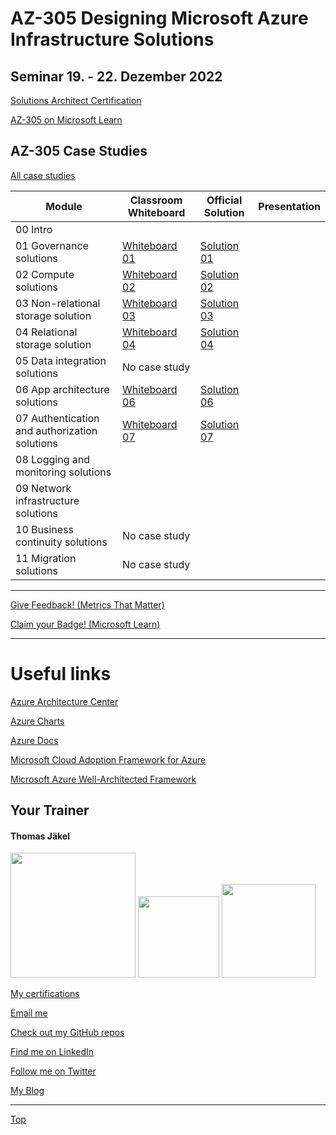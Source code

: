 # AZ-305 Designing Microsoft Azure Infrastructure Solutions

## Seminar 19. - 22. Dezember 2022

[Solutions Architect Certification](https://docs.microsoft.com/en-us/learn/certifications/azure-solutions-architect/)

[AZ-305 on Microsoft Learn](https://aka.ms/AZ-305StudentMaterials)

## AZ-305 Case Studies

[All case studies](https://microsoftlearning.github.io/AZ-305-DesigningMicrosoftAzureInfrastructureSolutions/)


| Module    | Classroom Whiteboard | Official Solution | Presentation |
| ----------| ---------------------|-------------------|--------------|
| 00 Intro                                     |  |  |
| 01 Governance solutions                      | [Whiteboard 01](https://github.com/www42/AZ-305/blob/e2857b51658e82e3476d0e0967f8830fa2bf353c/Whiteboards/AZ-305_CaseStudy01.png) | [Solution 01](https://github.com/www42/AZ-305/blob/9c21874956c2b284330ef6f6cad8c0669f6ab303/Solutions/AZ-305T00A-ENU-StudentCaseStudySolutionHandout-Module01.pdf) |
| 02 Compute solutions                         | [Whiteboard 02](https://github.com/www42/AZ-305/blob/7b1a95f7608d7ced2127d2df2ff9ce79131f0f42/Whiteboards/AZ-305_CaseStudy02.png) | [Solution 02](https://github.com/www42/AZ-305/blob/359f81e5c7e04cf40b17f48cd44014887865358f/Solutions/AZ-305T00A-ENU-StudentCaseStudySolutionHandout-Module02.pdf) |
| 03 Non-relational storage solution           | [Whiteboard 03](https://github.com/www42/AZ-305/blob/4f49587013d283dadb86da46b04c2a14902b2c87/Whiteboards/AZ-305_CaseStudy03.png) | [Solution 03](https://github.com/www42/AZ-305/blob/4f49587013d283dadb86da46b04c2a14902b2c87/Solutions/AZ-305T00A-ENU-StudentCaseStudySolutionHandout-Module03.pdf) |
| 04 Relational storage solution               | [Whiteboard 04](https://github.com/www42/AZ-305/blob/aee00a091f89deb55eb745ef8fa7b24ee0e2f766/Whiteboards/AZ-305_CaseStudy04.png) | [Solution 04](https://github.com/www42/AZ-305/blob/aee00a091f89deb55eb745ef8fa7b24ee0e2f766/Solutions/AZ-305T00A-ENU-StudentCaseStudySolutionHandout-Module04.pdf) |
| 05 Data integration solutions                | No case study |  |
| 06 App architecture solutions                | [Whiteboard 06](https://github.com/www42/AZ-305/blob/0cc67f6b075081e0b12c104f872bcc84aa2fe824/Whiteboards/AZ-305_CaseStudy06.png) | [Solution 06](https://github.com/www42/AZ-305/blob/0cc67f6b075081e0b12c104f872bcc84aa2fe824/Solutions/AZ-305T00A-ENU-StudentCaseStudySolutionHandout-Module06.pdf) |
| 07 Authentication and authorization solutions| [Whiteboard 07](https://github.com/www42/AZ-305/blob/b0fa9b2eff78e1e6edb5d72e4624f960c5989715/Whiteboards/AZ-305_CasyStudy07.png) | [Solution 07](https://github.com/www42/AZ-305/blob/b0fa9b2eff78e1e6edb5d72e4624f960c5989715/Solutions/AZ-305T00A-ENU-StudentCaseStudySolutionHandout-Module07.pdf) |
| 08 Logging and monitoring solutions          |  |  |
| 09 Network infrastructure  solutions         |  |  |
| 10 Business continuity solutions             | No case study |  |
| 11 Migration solutions                       | No case study |  |

---

[Give Feedback! (Metrics That Matter)](#az-305-designing-microsoft-azure-infrastructure-solutions)

[Claim your Badge! (Microsoft Learn)](##az-305-designing-microsoft-azure-infrastructure-solutions)

---



# Useful links

[Azure Architecture Center](https://https://docs.microsoft.com/en-us/azure/architecture/)

[Azure Charts](https://https://azurecharts.com/)

[Azure Docs](https://https://docs.microsoft.com/en-us/azure/)

[Microsoft Cloud Adoption Framework for Azure](https://docs.microsoft.com/en-us/azure/cloud-adoption-framework/)

[Microsoft Azure Well-Architected Framework](https://docs.microsoft.com/en-us/azure/architecture/framework/)


##  Your Trainer
#### Thomas Jäkel

<img src="https://download69118.blob.core.windows.net/anon/Profilbild.jpg" width="200"/>
<a href="https://www.credly.com/badges/c1fe9e82-60d2-4268-8204-3709479a2bf9/public_url"><img src="https://download69118.blob.core.windows.net/anon/MCT-badge.png" width="130"/></a>
<a href="https://www.credly.com/badges/fc4737d8-923a-4d37-8f1a-497c08a7c1ff/public_url"><img src="https://download69118.blob.core.windows.net/anon/AAI-badge.png" width="150"/></a>

[My certifications](https://www.credly.com/users/thomas-jakel)

[Email me](mailto:thomas.jaekel@brainymotion.de?subject=AZ-305)

[Check out my GitHub repos](https://github.com/www42)

[Find me on LinkedIn](https://linkedin.com/in/tjkkll)

[Follow me on Twitter](https://twitter.com/tjkkll)

[My Blog](https://blog.az.training)

---

[Top](#az-305-designing-microsoft-azure-infrastructure-solutions)
